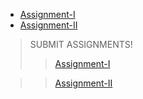- [Assignment-I](Assignments/Assignment-I_PMM_JM'23.pdf)                                                        
- [Assignment-II](Assignments/Assignment-II_PMM_JM'23.pdf)

>SUBMIT ASSIGNMENTS!
   >>[Assignment-I](https://forms.gle/bDzq3u4cBsXyUe1y9)
  
   >>[Assignment-II](https://forms.gle/6QV6ZeYcLgwdDaeh9)
